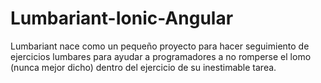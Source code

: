 # Lumbariant-Ionic-Angular

Lumbariant nace como un pequeño proyecto para hacer seguimiento de ejercicios lumbares para ayudar a programadores a no romperse el lomo (nunca mejor dicho) dentro del ejercicio de su inestimable tarea.
